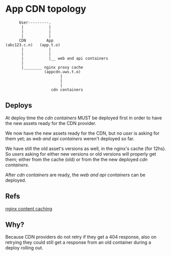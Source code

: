 # App CDN topology

          User---------.
           |           |
           |           |
           |           |
          CDN         App
    (abc123.c.n)   (app.t.o)
           |           |
           |           |
           |           |__ web and api containers
           |
           |________ nginx proxy cache
                     (appcdn.uws.t.o)
                            |
                            |
                            |
                        cdn containers

## Deploys

At deploy time the *cdn containers* MUST be deployed first in order to have the new assets ready for the CDN provider.

We now have the new assets ready for the CDN, but no *user* is asking for them yet; as *web and api containers* weren't deployed so far.

We have still the old asset's versions as well, in the nginx's cache (for 12hs). So *users* asking for either new versions or old versions will properly get them; either from the cache (old) or from the the new deployed *cdn containers*.

After *cdn containers* are ready, the *web and api containers* can be deployed.

## Refs

[nginx content caching](https://docs.nginx.com/nginx/admin-guide/content-cache/content-caching/)

## Why?

Because CDN providers do not retry if they get a 404 response, also on retrying they could still get a response from an old container during a deploy rolling out.
